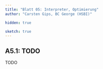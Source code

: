 ```yaml
---
title: "Blatt 05: Interpreter, Optimierung"
author: "Carsten Gips, BC George (HSBI)"

hidden: true

sketch: true
---
```



## A5.1: TODO

TODO
